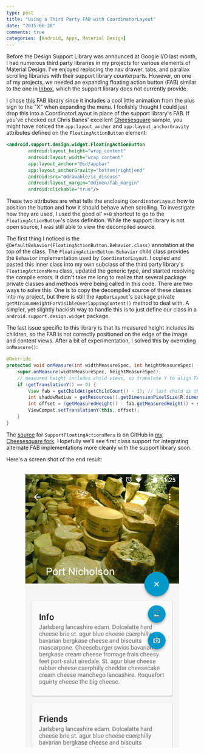 ```yaml
---
type: post
title: "Using a Third Party FAB with CoordinatorLayout"
date: "2015-06-28"
comments: true
categories: [Android, Apps, Material Design]
---
```


Before the Design Support Library was announced at Google I/O last month, I had numerous third party libraries in my projects for various elements of Material Design. I've enjoyed replacing the nav drawer, tabs, and parallax scrolling libraries with their support library counterparts. However, on one of my projects, we needed an expanding floating action button (FAB) similar to the one in [Inbox](https://play.google.com/store/apps/details?id=com.google.android.apps.inbox), which the support library does not currently provide.

I chose [this](https://github.com/futuresimple/android-floating-action-button) FAB library since it includes a cool little animation from the plus sign to the "X" when expanding the menu. I foolishly thought I could just drop this into a CoordinatorLayout in place of the support library's FAB. If you've checked out Chris Banes' excellent [Cheesesquare](https://github.com/chrisbanes/cheesesquare) sample, you might have noticed the `app:layout_anchor` and `app:layout_anchorGravity` attributes defined on the `FloatingActionButton` element:

```xml
<android.support.design.widget.FloatingActionButton
        android:layout_height="wrap_content"
        android:layout_width="wrap_content"
        app:layout_anchor="@id/appbar"
        app:layout_anchorGravity="bottom|right|end"
        android:src="@drawable/ic_discuss"
        android:layout_margin="@dimen/fab_margin"
        android:clickable="true"/>
```

These two attributes are what tells the enclosing `CoordinatorLayout` how to position the button and how it should behave when scrolling. To investigate how they are used, I used the good ol' `⌘+B` shortcut to go to the `FloatingActionButton`'s class definition. While the support library is not open source, I was still able to view the decompiled source.

The first thing I noticed is the `@DefaultBehavior(FloatingActionButton.Behavior.class)` annotation at the top of the class. The `FloatingActionButton.Behavior` child class provides the `Behavior` implementation used by `CoordinatorLayout`. I copied and pasted this inner class into my own subclass of the third party library's `FloatingActionsMenu` class, updated the generic type, and started resolving the compile errors. It didn't take me long to realize that several package private classes and methods were being called in this code. There are two ways to solve this. One is to copy the decompiled source of these classes into my project, but there is still the `AppBarLayout`'s package private `getMinimumHeightForVisibleOverlappingContent()` method to deal with. A simpler, yet slightly hackish way to handle this is to just define our class in a `android.support.design.widget` package.

The last issue specific to this library is that its measured height includes its children, so the FAB is not correctly positioned on the edge of the image and content views. After a bit of experimentation, I solved this by overriding `onMeasure()`:

```java
@Override
protected void onMeasure(int widthMeasureSpec, int heightMeasureSpec) {
    super.onMeasure(widthMeasureSpec, heightMeasureSpec);
    // measured height includes child views, so translate Y to align FAB on view edges
    if (getTranslationY() == 0) {
        View fab = getChildAt(getChildCount() - 1); // last child is the FAB
        int shadowRadius = getResources().getDimensionPixelSize(R.dimen.fab_shadow_radius);
        int offset = (getMeasuredHeight() - fab.getMeasuredHeight() + shadowRadius) / 2;
        ViewCompat.setTranslationY(this, offset);
    }
}
```

The [source](https://github.com/abdyer/cheesesquare/blob/master/app/src/main/java/android/support/design/widget/SupportFloatingActionsMenu.java) for `SupportFloatingActionsMenu` is on GitHub in [my Cheesesquare fork](https://github.com/abdyer/cheesesquare). Hopefully we'll see first class support for integrating alternate FAB implementations more cleanly with the support library soon.

Here's a screen shot of the end result:

<br/>

<img src="/images/cheesesquare_fab_menu.png" alt="Cheesesquare FAB menu" style="width: 405px; margin-left: auto; margin-right: auto; display: block" />

<br/>